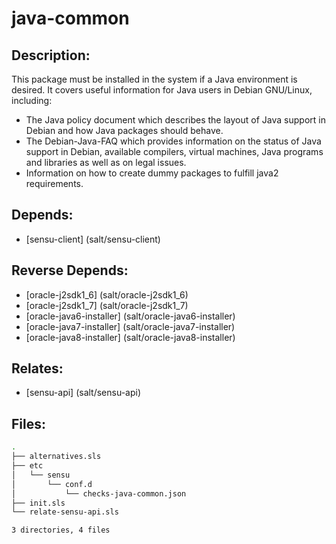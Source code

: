 # java-common

## Description:

This package must be installed in the system if a Java environment is desired. It covers useful information for Java users in Debian GNU/Linux, including:
* The Java policy document which describes the layout of Java support in
  Debian and how Java packages should behave.
* The Debian-Java-FAQ which provides information on the status of
  Java support in Debian, available compilers, virtual machines, Java
  programs and libraries as well as on legal issues.
* Information on how to create dummy packages to fulfill java2
  requirements.

## Depends:

  -  [sensu-client] (salt/sensu-client)

## Reverse Depends:

  -  [oracle-j2sdk1\_6] (salt/oracle-j2sdk1_6)
  -  [oracle-j2sdk1\_7] (salt/oracle-j2sdk1_7)
  -  [oracle-java6-installer] (salt/oracle-java6-installer)
  -  [oracle-java7-installer] (salt/oracle-java7-installer)
  -  [oracle-java8-installer] (salt/oracle-java8-installer)

## Relates:

  -  [sensu-api] (salt/sensu-api)

## Files:

```bash
.
├── alternatives.sls
├── etc
│   └── sensu
│       └── conf.d
│           └── checks-java-common.json
├── init.sls
└── relate-sensu-api.sls

3 directories, 4 files
```
